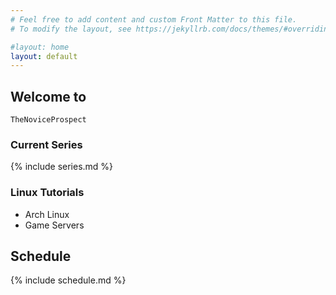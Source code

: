 ```yaml
---
# Feel free to add content and custom Front Matter to this file.
# To modify the layout, see https://jekyllrb.com/docs/themes/#overriding-theme-defaults

#layout: home
layout: default
---
```

## Welcome to

`TheNoviceProspect`

### Current Series

{% include series.md %}

### Linux Tutorials

- Arch Linux
- Game Servers

## Schedule

{% include schedule.md %}
